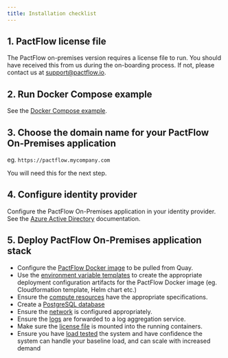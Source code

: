 ```yaml
---
title: Installation checklist
---
```


## 1. PactFlow license file

The PactFlow on-premises version requires a license file to run. You should have received this from us during the
on-boarding process. If not, please contact us at support@pactflow.io.

## 2. Run Docker Compose example

See the [Docker Compose example](/docs/on-premises/docker-compose-example).

## 3. Choose the domain name for your PactFlow On-Premises application

eg. `https://pactflow.mycompany.com`

You will need this for the next step.

## 4. Configure identity provider

Configure the PactFlow On-Premises application in your identity provider. See the [Azure Active Directory](/docs/on-premises/authentication/saml#configuring-azure-active-directory) documentation.

## 5. Deploy PactFlow On-Premises application stack

* Configure the [PactFlow Docker image](/docs/on-premises/docker-image-registry) to be pulled from Quay.
* Use the [environment variable templates](/docs/on-premises/environment-variables/templates) to create the appropriate deployment configuration artifacts for the PactFlow Docker image (eg. Cloudformation template, Helm chart etc.)
* Ensure the [compute resources](/docs/on-premises/system-requirements) have the appropriate specifications.
* Create a [PostgreSQL database](/docs/on-premises/database)
* Ensure the [network](/docs/on-premises/network-configuration) is configured appropriately.
* Ensure the [logs](/docs/on-premises/logging) are forwarded to a log aggregation service.
* Make sure the [license file](/docs/on-premises/license) is mounted into the running containers.
* Ensure you have [load tested](load-testing) the system and have confidence the system can handle your baseline load, and can scale with increased demand
